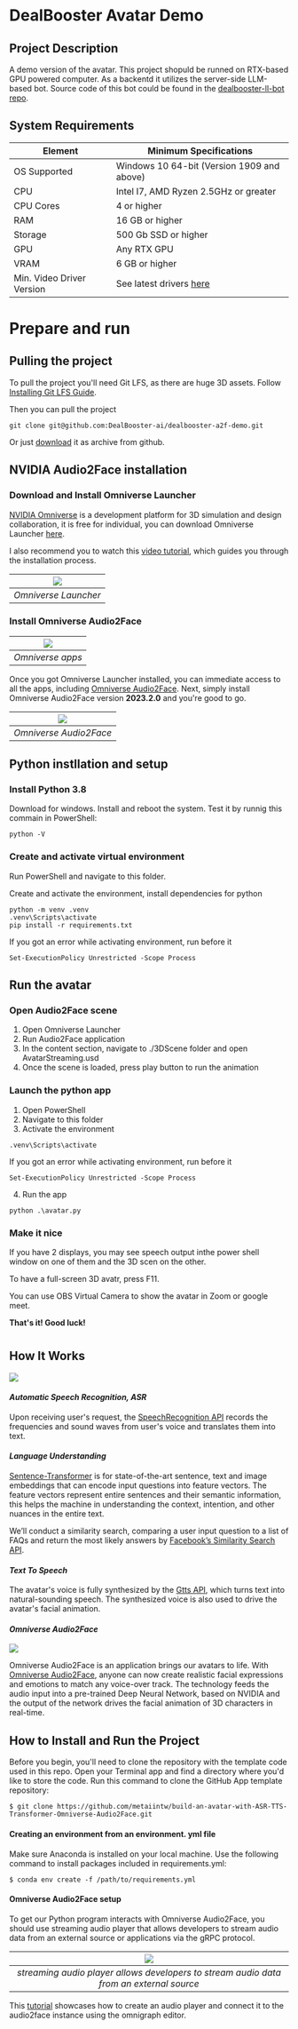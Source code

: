 # DealBooster Avatar Demo
## Project Description
A demo version of the avatar.
This project shopuld be runned on RTX-based GPU powered computer.
As a backentd it utilizes the server-side LLM-based bot.
Source code of this bot could be found in the [dealbooster-ll-bot repo](https://github.com/DealBooster-ai/dealbooster-llm-bot).

## System Requirements
|  Element   | Minimum Specifications |
|  ----  | ----  |
| OS Supported	  | 	Windows 10 64-bit (Version 1909 and above) |
| CPU  | 	Intel I7, AMD Ryzen 2.5GHz or greater |
| CPU Cores  | 	4 or higher |
| RAM  | 	16 GB or higher |
| Storage  | 	500 Gb SSD or higher |
| GPU  | 	Any RTX GPU |
| VRAM  | 	6 GB or higher |
| Min. Video Driver Version  | 	See latest drivers [here](https://developer.nvidia.com/omniverse/driver) |

# Prepare and run

## Pulling the project
To pull the project you'll need Git LFS, as there are huge 3D assets.
Follow [Installing Git LFS Guide](https://docs.github.com/en/repositories/working-with-files/managing-large-files/installing-git-large-file-storage).

Then you can pull the project
```(bash)
git clone git@github.com:DealBooster-ai/dealbooster-a2f-demo.git
```
Or just [download](https://github.com/DealBooster-ai/dealbooster-a2f-demo/archive/refs/heads/main.zip) it as archive from github.

## NVIDIA Audio2Face installation
### Download and Install Omniverse Launcher
[NVIDIA Omniverse](https://docs.omniverse.nvidia.com/prod_install-guide/prod_install-guide.html) is a development platform for 3D simulation and design collaboration, it is free for individual, you can download Omniverse Launcher [here](https://www.nvidia.com/en-us/omniverse/download/).

I also recommend you to watch this [video tutorial](https://www.youtube.com/watch?v=Ol-bCNBgyFw), which guides you through the installation process. 

| ![](https://i.imgur.com/4imNFt1.jpg) | 
|:--:| 
| *Omniverse Launcher* |

### Install Omniverse Audio2Face
| ![](https://i.imgur.com/6kbTCRW.jpg) | 
|:--:| 
| *Omniverse apps* |

Once you got Omniverse Launcher installed, you can immediate access to all the apps, including [Omniverse Audio2Face](https://www.nvidia.com/en-us/omniverse/apps/audio2face/). Next, simply install Omniverse Audio2Face version **2023.2.0** and you're good to go.

| ![](https://i.imgur.com/N94KDTc.png) | 
|:--:| 
| *Omniverse Audio2Face* |


## Python instllation and setup

### Install Python 3.8
Download for windows.
Install and reboot the system.
Test it by runnig this commain in PowerShell:
```(bash)
python -V
```

### Create and activate virtual environment
Run PowerShell and navigate to this folder.

Create and activate the environment, install dependencies for python
```(bash)
python -m venv .venv
.venv\Scripts\activate
pip install -r requirements.txt
```

If you got an error while activating environment, run before it
```(bash)
Set-ExecutionPolicy Unrestricted -Scope Process
```

## Run the avatar
### Open Audio2Face scene
1. Open Omniverse Launcher
2. Run Audio2Face application
3. In the content section, navigate to ./3DScene folder and open AvatarStreaming.usd
4. Once the scene is loaded, press play button to run the animation

### Launch the python app
1. Open PowerShell
2. Navigate to this folder
3. Activate the environment
```(bash)
.venv\Scripts\activate
```
If you got an error while activating environment, run before it
```(bash)
Set-ExecutionPolicy Unrestricted -Scope Process
```
4. Run the app
```(bash)
python .\avatar.py
```

### Make it nice
If you have 2 displays, you may see speech output inthe power shell window on one of them and the 3D scen on the other.

To have a full-screen 3D avatr, press F11.

You can use OBS Virtual Camera to show the avatar in Zoom or google meet.

**That's it! Good luck!**
#
#
#
#
#
#

## How It Works
![](https://i.imgur.com/BZIBUAt.png)
#### ***Automatic Speech Recognition, ASR***
Upon receiving user's request, the [SpeechRecognition API](https://pypi.org/project/SpeechRecognition/) records the frequencies and sound waves from user's voice and translates them into text. 
#### ***Language Understanding***
[Sentence-Transformer](https://www.sbert.net/) is for state-of-the-art sentence, text and image embeddings that can encode input questions into feature vectors. The feature vectors represent entire sentences and their semantic information, this helps the machine in understanding the context, intention, and other nuances in the entire text.

We’ll conduct a similarity search, comparing a user input question to a list of FAQs and return the most likely answers by [Facebook’s Similarity Search API](https://ai.facebook.com/tools/faiss/).
#### ***Text To Speech***
The avatar's voice is fully synthesized by the [Gtts API](https://pypi.org/project/gTTS/), which turns text into natural-sounding speech. The synthesized voice is also used to drive the avatar's facial animation.
#### ***Omniverse Audio2Face***
![](https://i.imgur.com/7ioYQHj.png)

Omniverse Audio2Face is an application brings our avatars to life. With [Omniverse Audio2Face](https://www.nvidia.com/en-us/omniverse/apps/audio2face/), anyone can now create realistic facial expressions and emotions to match any voice-over track. The technology feeds the audio input into a pre-trained Deep Neural Network, based on NVIDIA and the output of the network drives the facial animation of 3D characters in real-time.

## How to Install and Run the Project
Before you begin, you'll need to clone the repository with the template code used in this repo. Open your Terminal app and find a directory where you'd like to store the code. Run this command to clone the GitHub App template repository:

```
$ git clone https://github.com/metaiintw/build-an-avatar-with-ASR-TTS-Transformer-Omniverse-Audio2Face.git
```
#### Creating an environment from an environment. yml file
Make sure Anaconda is installed on your local machine. Use the following command to install packages included in requirements.yml:
```
$ conda env create -f /path/to/requirements.yml
```
#### Omniverse Audio2Face setup
To get our Python program interacts with Omniverse Audio2Face, you should use streaming audio player that allows developers to stream audio data from an external source or applications via the gRPC protocol. 

| ![](https://i.imgur.com/qZUQVS0.png) | 
|:--:| 
| *streaming audio player allows developers to stream audio data from an external source* |

This [tutorial](https://www.youtube.com/watch?v=qKhPwdcOG_w&t=17s) showcases how to create an audio player and connect it to the audio2face instance using the omnigraph editor.